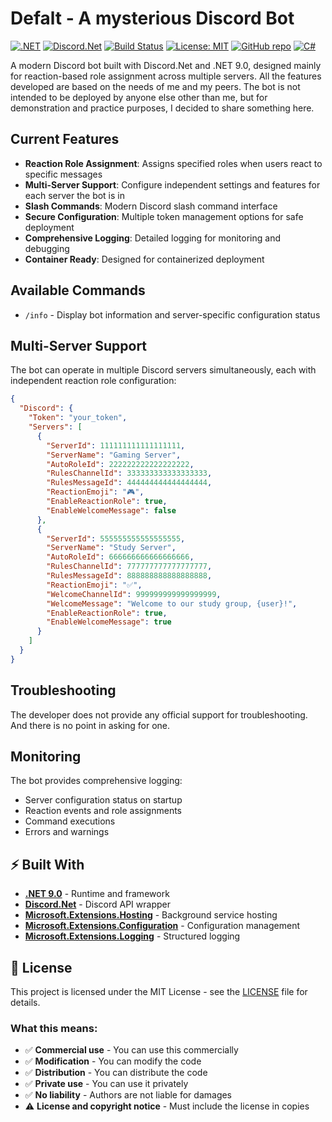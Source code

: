 # Defalt - A mysterious Discord Bot

[![.NET](https://img.shields.io/badge/.NET-9.0-blue)](https://dotnet.microsoft.com/)
[![Discord.Net](https://img.shields.io/badge/Discord.Net-3.18.0-7289da)](https://github.com/discord-net/Discord.Net)
[![Build Status](https://github.com/Donttu/defalt/workflows/Build%20and%20Test/badge.svg)](https://github.com/Donttu/defalt/actions)
[![License: MIT](https://img.shields.io/badge/License-MIT-yellow.svg)](https://opensource.org/licenses/MIT)
[![GitHub repo](https://img.shields.io/badge/GitHub-defalt-181717?logo=github)](https://github.com/Donttu/defalt)
[![C#](https://img.shields.io/badge/C%23-12.0-239120?logo=c-sharp)](https://docs.microsoft.com/en-us/dotnet/csharp/)

A modern Discord bot built with Discord.Net and .NET 9.0, designed mainly for reaction-based role assignment across multiple servers.
All the features developed are based on the needs of me and my peers. The bot is not intended to be deployed by anyone else other than me, 
but for demonstration and practice purposes, I decided to share something here.

## Current Features

- **Reaction Role Assignment**: Assigns specified roles when users react to specific messages
- **Multi-Server Support**: Configure independent settings and features for each server the bot is in
- **Slash Commands**: Modern Discord slash command interface
- **Secure Configuration**: Multiple token management options for safe deployment
- **Comprehensive Logging**: Detailed logging for monitoring and debugging
- **Container Ready**: Designed for containerized deployment

## Available Commands

- `/info` - Display bot information and server-specific configuration status

## Multi-Server Support

The bot can operate in multiple Discord servers simultaneously, each with independent reaction role configuration:

```json
{
  "Discord": {
    "Token": "your_token",
    "Servers": [
      {
        "ServerId": 111111111111111111,
        "ServerName": "Gaming Server",
        "AutoRoleId": 222222222222222222,
        "RulesChannelId": 333333333333333333,
        "RulesMessageId": 444444444444444444,
        "ReactionEmoji": "🎮",
        "EnableReactionRole": true,
        "EnableWelcomeMessage": false
      },
      {
        "ServerId": 555555555555555555,
        "ServerName": "Study Server",
        "AutoRoleId": 666666666666666666,
        "RulesChannelId": 777777777777777777,
        "RulesMessageId": 888888888888888888,
        "ReactionEmoji": "✅",
        "WelcomeChannelId": 999999999999999999,
        "WelcomeMessage": "Welcome to our study group, {user}!",
        "EnableReactionRole": true,
        "EnableWelcomeMessage": true
      }
    ]
  }
}
```

## Troubleshooting

The developer does not provide any official support for troubleshooting. And there is no point in asking for one.

## Monitoring

The bot provides comprehensive logging:
- Server configuration status on startup
- Reaction events and role assignments
- Command executions
- Errors and warnings

## ⚡ Built With

- **[.NET 9.0](https://dotnet.microsoft.com/)** - Runtime and framework
- **[Discord.Net](https://github.com/discord-net/Discord.Net)** - Discord API wrapper
- **[Microsoft.Extensions.Hosting](https://docs.microsoft.com/en-us/dotnet/core/extensions/hosting)** - Background service hosting
- **[Microsoft.Extensions.Configuration](https://docs.microsoft.com/en-us/dotnet/core/extensions/configuration)** - Configuration management
- **[Microsoft.Extensions.Logging](https://docs.microsoft.com/en-us/dotnet/core/extensions/logging)** - Structured logging

## 📄 License

This project is licensed under the MIT License - see the [LICENSE](LICENSE) file for details.

### What this means:
- ✅ **Commercial use** - You can use this commercially
- ✅ **Modification** - You can modify the code
- ✅ **Distribution** - You can distribute the code
- ✅ **Private use** - You can use it privately
- ✅ **No liability** - Authors are not liable for damages
- ⚠️ **License and copyright notice** - Must include the license in copies
